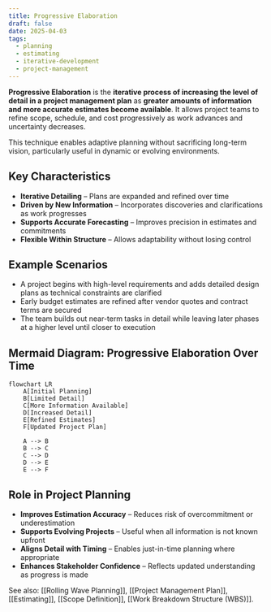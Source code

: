 ```yaml
---
title: Progressive Elaboration
draft: false
date: 2025-04-03
tags:
  - planning
  - estimating
  - iterative-development
  - project-management
---
```


**Progressive Elaboration** is the **iterative process of increasing the level of detail in a project management plan** as **greater amounts of information and more accurate estimates become available**. It allows project teams to refine scope, schedule, and cost progressively as work advances and uncertainty decreases.

This technique enables adaptive planning without sacrificing long-term vision, particularly useful in dynamic or evolving environments.

## Key Characteristics

- **Iterative Detailing** – Plans are expanded and refined over time  
- **Driven by New Information** – Incorporates discoveries and clarifications as work progresses  
- **Supports Accurate Forecasting** – Improves precision in estimates and commitments  
- **Flexible Within Structure** – Allows adaptability without losing control

## Example Scenarios

- A project begins with high-level requirements and adds detailed design plans as technical constraints are clarified  
- Early budget estimates are refined after vendor quotes and contract terms are secured  
- The team builds out near-term tasks in detail while leaving later phases at a higher level until closer to execution

## Mermaid Diagram: Progressive Elaboration Over Time

```mermaid
flowchart LR
    A[Initial Planning]
    B[Limited Detail]
    C[More Information Available]
    D[Increased Detail]
    E[Refined Estimates]
    F[Updated Project Plan]

    A --> B
    B --> C
    C --> D
    D --> E
    E --> F
```

## Role in Project Planning

- **Improves Estimation Accuracy** – Reduces risk of overcommitment or underestimation  
- **Supports Evolving Projects** – Useful when all information is not known upfront  
- **Aligns Detail with Timing** – Enables just-in-time planning where appropriate  
- **Enhances Stakeholder Confidence** – Reflects updated understanding as progress is made

See also: [[Rolling Wave Planning]], [[Project Management Plan]], [[Estimating]], [[Scope Definition]], [[Work Breakdown Structure (WBS)]].
